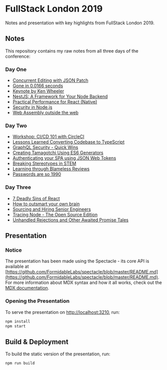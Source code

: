 # FullStack London 2019

Notes and presentation with key highlights from FullStack London 2019.

## Notes

This repository contains my raw notes from all three days of the conference:

### Day One

* [Concurrent Editing with JSON Patch](./Day-one/Concurrent-editing-with-JSON.md)
* [Gone in 0.0166 seconds](./Day-one/Gone-in-0.0166-seconds.md)
* [Keynote by Ken Wheeler](./Day-one/Keynote-by-Ken-Wheeler.md)
* [NestJS: A Framework for Your Node Backend](./Day-one/Nest-js-framework.md)
* [Practical Performance for React (Native)](./Day-one/Practical-performance-for-react.md)
* [Security in Node.js](./Day-one/Security-in-NodeJS.md)
* [Web Assembly outside the web](./Day-one/WebAssembly-outside-web.md)

### Day Two

* [Workshop: CI/CD 101 with CircleCI](./Day-two/CI-CD-101-with-CircleCI.md)
* [Lessons Learned Converting Codebase to TypeScript](./Day-two/Converting-codebase-to-TypeScript.md)
* [GraphQL Security - Quick Wins](./Day-two/GraphQL-security.md)
* [Creating Tamagotchi Using ES6 Generators](./Day-two/JS-generators.md)
* [Authenticating your SPA using JSON Web Tokens](./Day-two/JSON-web-tokens.md)
* [Breaking Stereotypes in STEM](./Day-two/Keynote-breaking-stereotypes.md)
* [Learning through Blameless Reviews](./Day-two/Learning-through-blameless-reviews.md)
* [Passwords are so 1990](./Day-two/Passwords-are-so-1990.md)

### Day Three

* [7 Deadly Sins of React](./Day-three/7-deadly-sins-of-React.md)
* [How to outsmart your own brain](./Day-three/How-to-outsmart-your-brain.md)
* [Sourcing and Hiring Senior Engineers](./Day-three/Sourcing-and-hiring-senior-engineers.md)
* [Tracing Node - The Open Source Edition](./Day-three/Tracing-Node.md)
* [Unhandled Rejections and Other Awaited Promise Tales](./Day-three/Unhandled-rejections.md)

## Presentation

### Notice

The presentation has been made using the Spectacle - its core API is available at [https://github.com/FormidableLabs/spectacle/blob/master/README.md](https://github.com/FormidableLabs/spectacle/blob/master/README.md). For more information about MDX syntax and how it all works, check out the [MDX documentation](https://mdxjs.com/).

### Opening the Presentation

To serve the presentation on [http://localhost:3210](http://localhost:3210), run:

```bash
npm install
npm start
```

## Build & Deployment

To build the static version of the presentation, run:

```bash
npm run build
```
